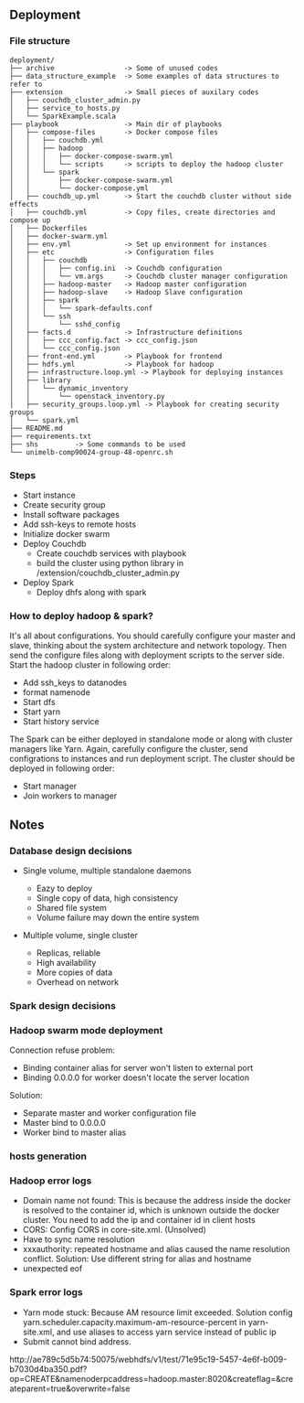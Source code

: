 

## Deployment

### File structure
```
deployment/
├── archive                 -> Some of unused codes
├── data_structure_example  -> Some examples of data structures to refer to
├── extension               -> Small pieces of auxilary codes
│   ├── couchdb_cluster_admin.py 
│   ├── service_to_hosts.py
│   └── SparkExample.scala
├── playbook                -> Main dir of playbooks
│   ├── compose-files       -> Docker compose files
│   │   ├── couchdb.yml
│   │   ├── hadoop
│   │   │   ├── docker-compose-swarm.yml
│   │   │   └── scripts     -> scripts to deploy the hadoop cluster
│   │   └── spark
│   │       ├── docker-compose-swarm.yml
│   │       └── docker-compose.yml
│   ├── couchdb_up.yml      -> Start the couchdb cluster without side effects
│   ├── couchdb.yml         -> Copy files, create directories and compose up
│   ├── Dockerfiles
│   ├── docker-swarm.yml
│   ├── env.yml             -> Set up environment for instances
│   ├── etc                 -> Configuration files
│   │   ├── couchdb         
│   │   │   ├── config.ini  -> Couchdb configuration
│   │   │   └── vm.args     -> Couchdb cluster manager configuration
│   │   ├── hadoop-master   -> Hadoop master configuration
│   │   ├── hadoop-slave    -> Hadoop Slave configuration
│   │   ├── spark       
│   │   │   └── spark-defaults.conf
│   │   └── ssh
│   │       └── sshd_config
│   ├── facts.d             -> Infrastructure definitions
│   │   ├── ccc_config.fact -> ccc_config.json
│   │   └── ccc_config.json
│   ├── front-end.yml       -> Playbook for frontend
│   ├── hdfs.yml            -> Playbook for hadoop
│   ├── infrastructure.loop.yml -> Playbook for deploying instances
│   ├── library
│   │   └── dynamic_inventory
│   │       └── openstack_inventory.py
│   ├── security_groups.loop.yml -> Playbook for creating security groups
│   └── spark.yml
├── README.md
├── requirements.txt
├── shs         -> Some commands to be used
└── unimelb-comp90024-group-48-openrc.sh
```
### Steps
- Start instance
- Create security group
- Install software packages
- Add ssh-keys to remote hosts
- Initialize docker swarm
- Deploy Couchdb
  - Create couchdb services with playbook
  - build the cluster using  python library in /extension/couchdb_cluster_admin.py
- Deploy Spark
  - Deploy dhfs along with spark


### How to deploy hadoop & spark?
It's all about configurations. You should carefully configure your master and slave, thinking about the system architecture and network topology. Then send the configure files along with deployment scripts to the server side. Start the hadoop cluster in following order:
- Add ssh_keys to datanodes
- format namenode
- Start dfs
- Start yarn
- Start history service

The Spark can be either deployed in standalone mode or along with cluster managers like Yarn. Again, carefully configure the cluster, send configrations to instances and run deployment script. The cluster should be deployed in following order:
- Start manager
- Join workers to manager


## Notes

### Database design decisions
- Single volume, multiple standalone daemons
  - Eazy to deploy
  - Single copy of data, high consistency
  - Shared file system
  - Volume failure may down the entire system
  
- Multiple volume, single cluster
  - Replicas, reliable
  - High availability
  - More copies of data
  - Overhead on network

   
### Spark design decisions

### Hadoop swarm mode deployment

Connection refuse problem:
- Binding container alias for server won't listen to external port
- Binding 0.0.0.0 for worker doesn't locate the server location

Solution:
- Separate master and worker configuration file
- Master bind to 0.0.0.0
- Worker bind to master alias

### hosts generation



### Hadoop error logs
- Domain name not found: This is because the address inside the docker is resolved to the container id, which is unknown outside the docker cluster. You need to add the ip and container id in client hosts
- CORS: Config CORS in core-site.xml. (Unsolved)
- Have to sync name resolution
- xxxauthority: repeated hostname and alias caused the name resolution conflict. Solution: Use different string for alias and hostname
- unexpected eof



### Spark error logs
- Yarn mode stuck: Because AM resource limit exceeded. Solution config yarn.scheduler.capacity.maximum-am-resource-percent in yarn-site.xml, and use aliases to access yarn service instead of public ip
- Submit cannot bind address.

http://ae789c5d5b74:50075/webhdfs/v1/test/71e95c19-5457-4e6f-b009-b7030d4ba350.pdf?op=CREATE&namenoderpcaddress=hadoop.master:8020&createflag=&createparent=true&overwrite=false
